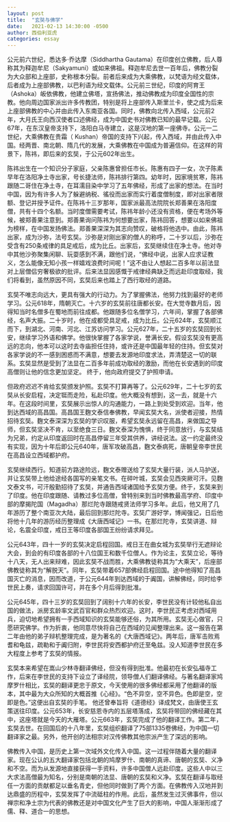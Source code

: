 ```yaml
---
layout: post
title:  "玄奘与佛学"
date:   2021-02-13 14:30:00 -0500
author: 西伯利亚虎
categories: essay
---
```


公元前六世纪，悉达多·乔达摩（Siddhartha Gautama）在印度创立佛教，后人尊称其为释迦牟尼（Sakyamuni）或如来佛祖。释迦牟尼去世一百年后，佛教分裂为大众部和上座部，史称根本分裂。前者后来成为大乘佛教，以梵语为经文载体，后者成为上座部佛教，以巴利语为经文载体。公元前三世纪，印度的阿育王（Ashoka）皈依佛教，他建立佛塔，宣扬佛法，推动佛教成为印度全国性的宗教。他向周边国家派出许多传教团，特别是将上座部传入斯里兰卡，使之成为后来上座部佛教的中心并由此传入东南亚各国。同时，佛教向北传入西域，公元前2年，大月氏王向西汉使者口述佛经，成为中国史书对佛教已知的最早记载。公元67年，在东汉皇帝支持下，洛阳白马寺建立，这是汉地的第一座佛寺。公元一二世纪，大乘佛教在贵霜（ Kushan）帝国的支持下兴起，传入西域，并由此传入中国。经两晋、南北朝、隋几代的发展，大乘佛教在中国成为普遍信仰。在这样的背景下，陈祎，即后来的玄奘，于公元602年出生。

陈祎出生在一个知识分子家庭，父亲陈惠曾担任市长。陈惠有四子一女，次子陈素早年在洛阳净土寺出家，号长捷法师，陈祎排行第四。幼年时，因家境贫寒，陈祎跟随二哥住在净土寺，在耳濡目染中学习了五年佛经，形成了出家的想法。在当时中国，因为有许多人为了躲避纳税、徭役而出家而实行着度僧制度，即对出家者限额、登记并授予证件。在陈祎十三岁那年，国家派最高法院院长郑善果在洛阳度僧，共有十四个名额。当时度僧需要考试，陈祎年龄小还没有资格，便在考场外等候，被郑善果注意到。郑善果询问陈祎为何想要出家，陈祎回答，想要以如来佛祖为榜样，在中国发扬佛法。郑善果深深为其志向赞叹，破格将他选中。由此，陈祎出家，成为沙弥，法号玄奘。沙弥是对刚出家的僧人的称呼，二十岁以后，沙弥在受含有250条戒律的具足戒后，成为比丘。出家后，玄奘继续住在净土寺。他对寺中其他沙弥聚集闲聊、玩耍感到不满，跟他们说，“佛经中说，出家人应求证教义，怎么能像无知小孩一样嬉戏浪费时间呢！”这不由让人想起二百多年以前法显对上层僧侣穷奢极欲的批评。后来法显因感慨于戒律经典缺乏而远赴印度取经，我们将看到，虽然原因不同，玄奘后来也踏上了西行取经的道路。

玄奘不唯志向远大，更具有强大的行动力。为了掌握佛法，他努力找到最好的老师学习。公元618年，隋朝灭亡。十六岁的玄奘前往唐都长安。在大觉寺数月后，因得知当时名僧多在蜀地而前往成都。他跟随多位名僧学习，六年间，掌握了各部佛经，名声大振。二十岁时，他在成都受具足戒，成为比丘。公元624年，玄奘顺江而下，到湖北、河南、河北、江苏访问学习。公元627年，二十五岁的玄奘回到长安，继续学习外语和佛学。他很快掌握了各家学说，誉满长安。假设玄奘没有更高远的志向，他本可以这时去寺庙担任住持，或许还是中国最年轻的住持。但玄奘对各家学说的不一感到困惑而不满意，想要去发源地印度求法，弄清楚这一切的联系。玄奘显然是受到了法显在二百多年前成功取经的激励，而他在长安遇到的印度高僧则让他的信念更加坚定。 终于，他向政府提交了护照申请。

但政府迟迟不肯给玄奘颁发护照。玄奘不打算再等了。公元629年，二十七岁的玄奘从长安启程，决定铤而走险，私赴印度。他大概没有想到，这一去，就是十六年。在这段时间里，玄奘展示出惊人的沟通能力，一路上到处受到欢迎。当年，他到达西域的高昌国。高昌国王麴文泰信奉佛教，早闻玄奘大名，派使者迎接，热情招待玄奘。麴文泰深深为玄奘的学识叹服，希望玄奘永远留在高昌，来做国之导师，但玄奘坚决不肯，以至绝食三日。麴文泰深为愧惧，终于同意放行，与玄奘结为兄弟，约定从印度返回时在高昌停留三年受其供养，讲经说法。这一约定最终没有实现，因为十年后即公元640年，唐军攻破高昌，麴文泰病死，唐朝皇帝李世民在高昌设立西域都护府。

玄奘继续西行。知道前方路途险远，麴文泰赠送给了玄奘大量行装，派人马护送，并让玄奘带上他给途经各国写的亲笔文书。在碎叶城，玄奘会见西突厥可汗。见麴文泰文书，可汗殷勤招待了玄奘，并通告西域诸国给予玄奘方便。终于，玄奘来到了印度。他在印度跟随、请教过多位高僧，曾特别来到当时佛教最高学府、印度中部的摩揭陀国（Magadha）那烂陀寺跟随戒贤法师学习多年。此后，他又用了几年游历了整个南亚次大陆，最后回到那烂陀寺。玄奘广游好学，博闻强记，日后他将他十几年的游历经历整理成《大唐西域记》一书。在那烂陀寺，玄奘讲道、辩论，名震全印度，戒日王等印度各部国王纷纷请求拜见。

公元643年，四十一岁的玄奘决定启程回国。戒日王在曲女城为玄奘举行无遮辩论大会，到会的有印度各部的十八位国王和数千位僧人。作为论主，玄奘立论，等待十八天，无人出来辩难，因此玄奘不战而胜，大乘佛教徒称其为“大乘天”，后座部佛教徒称其为“解脱天”。同年，玄奘带着657部佛经启程回国。途中他得知了高昌国灭亡的消息，因而改道，于公元644年到达西域的于阗国，讲解佛经，同时给李世民上奏，请求回国许可，并在多个月后得到批准。

公元645年，四十三岁的玄奘回到了阔别十六年的长安，李世民没有计较他私自出国的做法，派房玄龄率文武百官和群众热烈欢迎。这时，李世民正考虑对西域用兵，迫切地希望拥有一手西域知识的玄奘能够还俗，为其所用。玄奘无心做官，只愿研究佛学。作为折衷，他同意尽快将自己在西域的见闻整理出来。这一报告在第二年由他的弟子辩机整理完成，是为著名的《大唐西域记》。两年后，唐军击败焉耆和龟兹，疏勒和于阗归附，李世民将安西都护府迁至龟兹。没人知道李世民在多大程度上参考了玄奘的情报。

玄奘本来希望在嵩山少林寺翻译佛经，但没有得到批准。他最初在长安弘福寺工作，后来在李世民的支持下设立了译经院，领导僧人们翻译佛经。与著名翻译家鸠摩罗什相比，玄奘的翻译更忠于原文，今天使用的很多佛经都采用了他翻译的版本，其中最为大众所知的大概首推《心经》。“色不异空，空不异色。色即是空，空即是色。”这便出自玄奘的手笔。 他还曾奉旨将《道德经》译成梵文，由唐使王玄策送往印度。公元653年，长安慈恩寺内的五层塔落成，玄奘将带回的佛经藏在其中，这座塔就是今天的大雁塔。公元663年，玄奘完成了他的翻译工作。第二年，玄奘去世。在回国后的十八年里，玄奘组织翻译了75部1335卷佛经，为中国一切翻译家之最。另外，他开创的法相宗对汉传佛教其他宗派产生了深远的影响。

佛教传入中国，是历史上第一次域外文化传入中国。这一过程伴随着大量的翻译家。现在公认的五大翻译家包括北朝的鸠摩罗什、南朝的真谛、唐朝的玄奘、义净和不空。而为从发源地直接获得一手资料，许多中国僧人远赴印度。这些人中以三大求法高僧最为知名，分别是南朝的法显、唐朝的玄奘和义净。玄奘在翻译与取经任一方面的贡献都足以垂名青史，但他同时做到了两个方面。在佛教传入汉地并到达鼎盛的历程中，玄奘发挥了中流砥柱的作用。此后，虽然发生过灭佛事件，但以禅宗和净土宗为代表的佛教还是对中国文化产生了巨大的影响，中国人渐渐形成了儒、释、道合一的思想。
